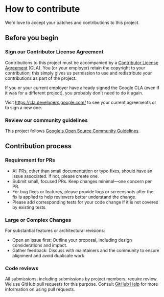 # How to contribute

We'd love to accept your patches and contributions to this project.

## Before you begin

### Sign our Contributor License Agreement

Contributions to this project must be accompanied by a
[Contributor License Agreement](https://cla.developers.google.com/about) (CLA).
You (or your employer) retain the copyright to your contribution; this simply
gives us permission to use and redistribute your contributions as part of the
project.

If you or your current employer have already signed the Google CLA (even if it
was for a different project), you probably don't need to do it again.

Visit <https://cla.developers.google.com/> to see your current agreements or to
sign a new one.

### Review our community guidelines

This project follows
[Google's Open Source Community Guidelines](https://opensource.google/conduct/).

## Contribution process

### Requirement for PRs

- All PRs, other than small documentation or typo fixes, should have an issue associated. If not, please create one. 
- Submit small, focused PRs. Keep changes minimal—one concern per PR.
- For bug fixes or features, please provide logs or screenshots after the fix is applied to help reviewers better understand the change.
- Please add corresponding tests for your code change if it is not covered by existing tests.

### Large or Complex Changes
For substantial features or architectural revisions:

- Open an issue first: Outline your proposal, including design considerations and impact.
- Gather feedback: Discuss with maintainers and the community to ensure alignment and avoid duplicate work.

### Code reviews

All submissions, including submissions by project members, require review. We
use GitHub pull requests for this purpose. Consult
[GitHub Help](https://help.github.com/articles/about-pull-requests/) for more
information on using pull requests.
